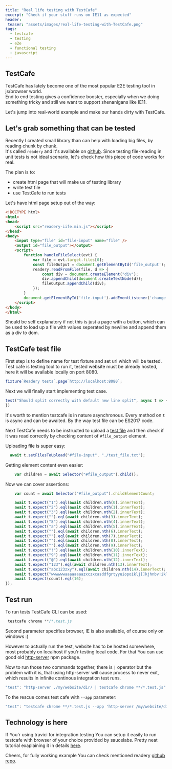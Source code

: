 ```yaml
---
title: "Real life testing with TestCafe"
excerpt: "Check if your stuff runs on IE11 as expected"
header:
 teaser: "assets/images/real-life-testing-with-TestCafe.png"
tags:
  - testcafe
  - testing
  - e2e
  - functional testing
  - javascript
---
```


## TestCafe
TestCafe has lately become one of the most popular E2E testing tool in js/browser world.   
End to end testing gives a confidence booster, especially when we doing something tricky and still we want to support shenanigans like IE11. 

Let's jump into real-world example and make our hands dirty with TestCafe.

## Let's grab something that can be tested
Recently I created small library than can help with loading big files, by reading chunk by chunk.   
It's called `readery` and it's available on [github](https://github.com/UnderNotic/readery). Since testing file-reading in unit tests is not ideal scenario,
let's check how this piece of code works for real.

The plan is to:
- create html page that will make us of testing library
- write test file
- use TestCafe to run tests

Let's have html page setup out of the way:
```html
<!DOCTYPE html>
<html>
<head>
    <script src="readery-iife.min.js"></script>
</head>
<body>
    <input type="file" id="file-input" name="file" />
    <output id="file_output"></output>
    <script>
        function handleFileSelect(evt) {
            var file = evt.target.files[0];
            const fileOutput = document.getElementById('file_output');
            readery.readFromFile(file, d => {
                const div = document.createElement("div");
                div.appendChild(document.createTextNode(d));
                fileOutput.appendChild(div);
            });
        }
        document.getElementById('file-input').addEventListener('change', handleFileSelect, false);
    </script>
</body>
</html>
```
Should be self explanatory if not this is just a page with a button, which can be used to load up a file with values seperated by newline and append them as a div to dom.

## TestCafe test file
First step is to define name for test fixture and set url which will be tested. Test cafe is testing tool to run it, tested website must be already hosted, here it will be available locally on port 8080.

```js
fixture`Readery tests`.page`http://localhost:8080`;
```

Next we will finally start implementing test case.

```js
test("Should split correctly with default new line split", async t => {
})
```
It's worth to mention testcafe is in nature asynchronous. 
Every method on `t` is async and can be awaited. By the way test file can be ES2017 code.

Next TestCafe needs to be instructed to upload a [test file](https://github.com/UnderNotic/readery/blob/master/src/tests/test_file.txt) and then check if it was read correctly by checking content of `#file_output` element.


Uploading file is super easy: 
```js
  await t.setFilesToUpload("#file-input", "./test_file.txt");
```
Getting element content even easier:
```js
    var children = await Selector("#file_output").child();
```

Now we can cover assertions:
```js
    var count = await Selector("#file_output").childElementCount;

    await t.expect("1").eql(await children.nth(0).innerText);
    await t.expect("2").eql(await children.nth(1).innerText);
    await t.expect("3").eql(await children.nth(2).innerText);
    await t.expect("").eql(await children.nth(3).innerText);
    await t.expect("8").eql(await children.nth(4).innerText);
    await t.expect("a").eql(await children.nth(5).innerText);
    await t.expect("").eql(await children.nth(6).innerText);
    await t.expect("").eql(await children.nth(7).innerText);
    await t.expect("").eql(await children.nth(8).innerText);
    await t.expect("").eql(await children.nth(9).innerText);
    await t.expect("!").eql(await children.nth(10).innerText);
    await t.expect("9").eql(await children.nth(11).innerText);
    await t.expect("@").eql(await children.nth(12).innerText);
    await t.expect("123").eql(await children.nth(13).innerText);
    await t.expect("abc123zxy").eql(await children.nth(14).innerText);
    await t.expect("wwwwwwaaaaaaaazxczxcasddfgrtyyuiopoiklj[]kjhnbv!iklj[]kjhnbv!iklj[]kjhnbv!sdsdsd").eql(await children.nth(15).innerText);
    await t.expect(count).eql(16);
});
```

## Test run
To run tests TestCafe CLI can be used:
```js
 testcafe chrome **/*.test.js
```
Second parameter specifies browser, IE is also available, of course only on windows :)

However to actually run the test, website has to be hosted somewhere, most probably on localhost if you'r testing local code.
For that You can use good old [http-server](https://github.com/indexzero/http-server) npm package.

Now to run those two commands together, there is `|` operator but the problem with it is, that using http-server will cause process to never exit, which results in infinite continous integration test runs.
```js
"test": "http-server ./my/website/dir/ | testcafe chrome **/*.test.js"
```

To the rescue comes test cafe with `--app` parameter:
```js
"test": "testcafe chrome **/*.test.js --app 'http-server /my/website/dir/'"
```

## Technology is here
If You'r using travici for integration testing You can setup it easily to run testcafe with browser of your choice provided by saucelabs.
Pretty neat tutorial exaplaining it in details [here]( http://devexpress.github.io/testcafe/documentation/recipes/running-tests-using-travis-ci-and-sauce-labs.html
).


Cheers, for fully working example You can check mentioned readery [github repo](https://github.com/UnderNotic/readery).